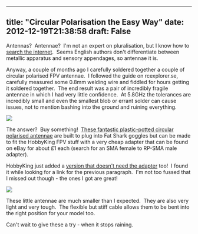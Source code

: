 
---
title: "Circular Polarisation the Easy Way"
date: 2012-12-19T21:38:58
draft: False
---

Antennas?  Antennae?  I'm not an expert on pluralisation, but I know how to <a href="http://grammarist.com/usage/antennae-antennas/">search the internet</a>.  Seems English authors don't differentiate between metallic apparatus and sensory appendages, so antennae it is.

Anyway, a couple of months ago I carefully soldered together a couple of circular polarised FPV antennae.  I followed the guide on rcexplorer.se, carefully measured some 0.8mm welding wire and fiddled for hours getting it soldered together.  The end result was a pair of incredibly fragile antennae in which I had very little confidence.  At 5.8GHz the tolerances are incredibly small and even the smallest blob or errant solder can cause issues, not to mention bashing into the ground and ruining everything.

<a href="http://logicalgenetics.com/circular-polarisation-the-easy-way/img_7613/"><img src="http://logicalgenetics.com/wp-content/uploads/2012/12/IMG_7613.jpg"/></a>

The answer?  Buy something!  <a href="http://www.hobbyking.com/hobbyking/store/__27750__5_8GHz_Circular_Polarized_spiroNet_Antenna.html">These fantastic plastic-potted circular polarised antennae</a> are built to plug into Fat Shark goggles but can be made to fit the HobbyKing FPV stuff with a very cheap adapter that can be found on eBay for about £1 each (search for an SMA female to RP-SMA male adapter).

HobbyKing just added a <a href="http://www.hobbyking.com/hobbyking/store/__31647__RP_SMA_5_8GHz_Circular_Polarized_spiroNet_Antenna.html">version that doesn't need the adapter</a> too!  I found it while looking for a link for the previous paragraph.  I'm not too fussed that I missed out though - the ones I got are great!

<a href="http://logicalgenetics.com/circular-polarisation-the-easy-way/img_7615/"><img src="http://logicalgenetics.com/wp-content/uploads/2012/12/IMG_7615.jpg"/></a>

These little antennae are much smaller than I expected.  They are also very light and very tough.  The flexible but stiff cable allows them to be bent into the right position for your model too.

Can't wait to give these a try - when it stops raining.